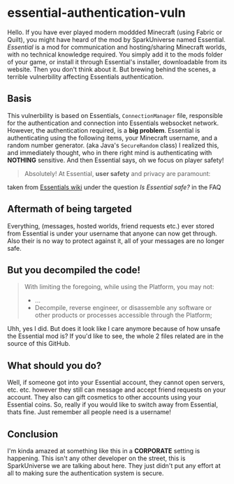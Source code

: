 # essential-authentication-vuln
Hello. If you have ever played modern moddded Minecraft (using Fabric or Quilt), you might have heard of the mod by SparkUniverse named Essential. *Essential* is a mod for communication and hosting/sharing Minecraft worlds, with no technical knowledge required. You simply add it to the mods folder of your game, or install it through Essential's installer, downloadable from its website. Then you don't think about it. But brewing behind the scenes, a terrible vulnerbility affecting Essentials authentication.

## Basis
This vulnerbility is based on Essentials, `ConnectionManager` file, responsible for the authentication and connection into Essentials websocket network. However, the authentication required, is a **big problem**. Essential is authenticating using the following items, your Minecraft username, and a random number generator. (aka Java's `SecureRandom` class) I realized this, and immediately thought, who in there right mind is authenticating with **NOTHING** sensitive. And then Essential says, oh we focus on player safety!

> Absolutely! At Essential, **user safety** and privacy are paramount:

taken from [Essentials wiki](https://sparkuniverse.notion.site/ESSENTIAL-Wiki-189ca7f703c6449e802ef1429070fa4e) under the question *Is Essential safe?* in the FAQ

## Aftermath of being targeted
Everything, (messages, hosted worlds, friend requests etc.) ever stored from Essential is under your username that anyone can now get through. Also their is no way to protect against it, all of your messages are no longer safe.

## But you decompiled the code!

> With limiting the foregoing, while using the Platform, you may not:
> - ...
> - Decompile, reverse engineer, or disassemble any software or other products or processes accessible through the Platform;

Uhh, yes I did. But does it look like I care anymore because of how unsafe the Essential mod is? If you'd like to see, the whole 2 files related are in the source of this GitHub.

## What should you do?
Well, if someone got into your Essential account, they cannot open servers, etc. etc. however they still can message and accept friend requests on your account. They also can gift cosmetics to other accounts using your Essential coins. So, really if you would like to switch away from Essential, thats fine. Just remember all people need is a username!

## Conclusion
I'm kinda amazed at something like this in a **CORPORATE** setting is happening. This isn't any other developer on the street, this is SparkUniverse we are talking about here. They just didn't put any effort at all to making sure the authentication system is secure.
